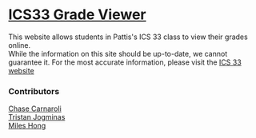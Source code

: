 # [ICS33 Grade Viewer](https://chasec99.github.io/ICS33-Grade-Viewer/)
This website allows students in Pattis's ICS 33 class to view their grades online.  
While the information on this site should be up-to-date, we cannot guarantee it.
For the most accurate information, please visit the [ICS 33 website](https://www.ics.uci.edu/~pattis/ICS-33/)

### Contributors
[Chase Carnaroli](https://www.linkedin.com/in/chase-carnaroli-5ba365141/)  
[Tristan Jogminas](https://www.linkedin.com/in/tristan-jogminas/)  
[Miles Hong](https://github.com/wontonlegend)  
